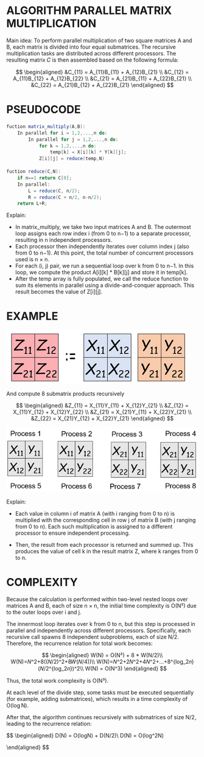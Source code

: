 # ALGORITHM PARALLEL MATRIX MULTIPLICATION

Main idea: To perform parallel multiplication of two square matrices A and B, each matrix is divided into four equal submatrices. The recursive multiplication tasks are distributed across different processors. The resulting matrix 𝐶 is then assembled based on the following formula:

$$
\begin{aligned}
    &C_{11} = A_{11}B_{11} + A_{12}B_{21} \\
    &C_{12} = A_{11}B_{12} + A_{12}B_{22} \\
    &C_{21} = A_{21}B_{11} + A_{22}B_{21} \\
    &C_{22} = A_{21}B_{12} + A_{22}B_{21}
\end{aligned}
$$

# PSEUDOCODE
```actionscript
fuction matrix_multiply(A,B):
    In parallel for i = 1,2,...,n do:
        In parallel for j = 1,2,...,n do:
            for k = 1,2,...,n do:
                temp[k] = X[i][k] * Y[k][j];
            Z[i][j] = reduce(temp,N)

fuction reduce(C,N):
    if n==1 return C[0];
    In parallel:
        L = reduce(C, n/2);
        R = reduce(C + n/2, n-n/2);
    return L+R;
```
Explain:
- In matrix_multiply, we take two input matrices A and B. The outermost loop assigns each row index i (from 0 to n−1) to a separate processor, resulting in n independent processors.
- Each processor then independently iterates over column index j (also from 0 to n−1). At this point, the total number of concurrent processors used is n × n.
- For each (i, j) pair, we run a sequential loop over k from 0 to n−1. In this loop, we compute the product A[i][k] * B[k][j] and store it in temp[k].
- After the temp array is fully populated, we call the reduce function to sum its elements in parallel using a divide-and-conquer approach. This result becomes the value of Z[i][j]. 

# EXAMPLE
![alt](./image.png)

And compute 8 submatrix products recursively

$$
\begin{aligned}
    &Z_{11} = X_{11}Y_{11} + X_{12}Y_{21} \\
    &Z_{12} = X_{11}Y_{12} + X_{12}Y_{22} \\
    &Z_{21} = X_{21}Y_{11} + X_{22}Y_{21} \\
    &Z_{22} = X_{21}Y_{12} + X_{22}Y_{21}
\end{aligned}
$$

![alt](./image2.png)





Explain:
- Each value in column i of matrix A (with i ranging from 0 to n) is multiplied with the corresponding cell in row j of matrix B (with j ranging from 0 to n). Each such multiplication is assigned to a different processor to ensure independent processing.

- Then, the result from each processor is returned and summed up. This produces the value of cell k in the result matrix Z, where k ranges from 0 to n.
# COMPLEXITY
Because the calculation is performed within two-level nested loops over matrices A and B, each of size n × n, the initial time complexity is O(N²) due to the outer loops over i and j.

The innermost loop iterates over k from 0 to n, but this step is processed in parallel and independently across different processors. Specifically, each recursive call spawns 8 independent subproblems, each of size N/2. Therefore, the recurrence relation for total work becomes:

$$
\begin{aligned}
W(N) = O(N²) + 8 * W(N/2)\\
W(N)=𝑁^2+8((𝑁/2)^2+8𝑊(𝑁/4))\\
W(N)=𝑁^2+2𝑁^2+4𝑁^2+…+8^{log_2⁡𝑛}  (𝑁/2^{log_2⁡𝑛})^2\\
W(N) = O(N^3)
\end{aligned}
$$

Thus, the total work complexity is O(N³).

At each level of the divide step, some tasks must be executed sequentially (for example, adding submatrices), which results in a time complexity of O(log N).

After that, the algorithm continues recursively with submatrices of size N/2, leading to the recurrence relation:

$$
\begin{aligned}
D(N) = O(logN) + D(N/2)\\
D(N) = O(log^2N)

\end{aligned}
$$
